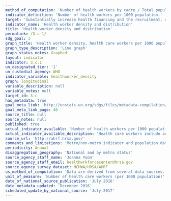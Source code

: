 ```yaml
---
method_of_computation: 'Number of health workers by cadre / Total population Method of measurement National database or registry of health workers, preferably at individual level. Method of estimation If there is a national database or registry, there should be regular assessment of completeness using census data, professional association registers, facility censuses, etc. Health worker concentration: percentage of all health workers working in urban areas divided by percentage of total population in urban areas.'
indicator_definition: 'Number of health workers per 1000 population.'
target: 'Substantially increase health financing and the recruitment, development, training and retention of the health workforce in developing countries, especially in least developed countries and small island developing States.'
indicator_name: 'Health worker density and distribution'
title: 'Health worker density and distribution'
permalink: /3-c-1/
sdg_goal: 3
graph_title: 'Health worker density, health care workers per 1000 population'
graph_type_description: 'Line graph'
graph_status_notes: Graphed
layout: indicator
indicator: 3.c.1
un_designated_tier: '1'
un_custodial_agency: WHO
indicator_variable: healthworker_density
graph: longitudinal
variable_description: null
variable_notes: null
target_id: 3.c
has_metadata: true
goal_meta_link: 'http://unstats.un.org/sdgs/files/metadata-compilation/Metadata-Goal-3.pdf'
goal_meta_link_page: 40
source_title: null
source_notes: null
published: true
actual_indicator_available: 'Number of health workers per 1000 population by metropolitan status '
actual_indicator_available_description: 'Health care workers include active physicians, physician assistants, advanced practice registered nurse, nurse practitioners, clinical nurse specialist, certified registered nurse anesthetists, and advance practice nurse midwives.'
source_url: 'http://ahrf.hrsa.gov/'
comments_and_limitations: 'Metro/non-metro indicator and population data are obtained from AHRF.'
periodicity: Annual
disaggregation_geography: 'National and by metro status'
source_agency_staff_name: 'Joanna Yoon'
source_agency_staff_email: healthwrkforcecenter@hrsa.gov
source_agency_survey_dataset: NCHWA/HRSA/AHRF
us_method_of_computation: 'Data are derived from several data sources. Physician information is from the American Medical Association Physician Master file. Physician assistant, advanced practice registered nurse, nurse practitioner,clinical nurse specialist,certified registered nurse anesthetists, and advance practice nurse midwife data are from the Centers from Medicare and Medicaid Services (CMS) National Provider Identification (NPI) File. The Administrative Simplification provisions of the Health Insurance Portability and Accountability Act of 1996 (HIPAA) mandated the adoption of standard unique identifiers for health care providers and health plans. The NPI is a unique identifier developed by CMS. Covered health care providers and all health plans and health care clearinghouses must use the NPIs in the administrative and financial transactions adopted under HIPAA. 2010 Population information is from 2010 Census Redistricting Data (Public Law 94-171) Summary File, U.S. Census Bureau and 2011-2014 Population Estimates are from the Bureau of the Census and include the calculated number of people living in an area as of July 1. The estimated population is calculated from a components of change model that incorporates information on natural change (births, deaths) and net migration (net internal migration, net international migration) that has occurred in an area since a Census 2000 reference date for 2001-2009 estimates and Census 2010 for 2011-2014 estimates. 2013 metro/non-metro information is from the U.S. Department of Agriculture’s Economic Research Service (ERS) website:  http://www.ers.usda.gov/data-products/rural-urban-continuum-codes.aspx.'
unit_of_measure: 'Number of health care workers (per 1000 population)'
date_of_national_source_publication: 'July 2016'
date_metadata_updated: 'December 2016'
scheduled_update_by_national_source: 'July 2017'
---
```

